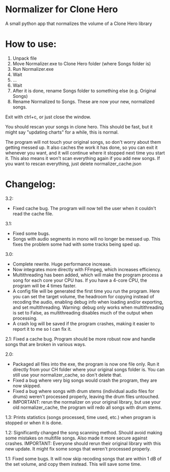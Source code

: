 # Normalizer for Clone Hero
A small python app that normalizes the volume of a Clone Hero library

# How to use:

1. Unpack file
2. Move Normalizer.exe to Clone Hero folder (where Songs folder is)
3. Run Normalizer.exe
4. Wait
5. ...
6. Wait
7. After it is done, rename Songs folder to something else (e.g. Original Songs)
8. Rename Normalized to Songs. These are now your new, normalized songs.

Exit with ctrl+c, or just close the window.

You should rescan your songs in clone hero. This should be fast, but it might say "updating charts" for a while, this is normal.

The program will not touch your original songs, so don't worry about them getting messed up. It also caches the work it has done, so you can exit it whenever you want, and it will continue where it stopped next time you start it. This also means it won't scan everything again if you add new songs. If you want to rescan everything, just delete normalizer_cache.json

# Changelog:

3.2:
- Fixed cache bug. The program will now tell the user when it couldn't read the cache file.

3.1:
- Fixed some bugs.
- Songs with audio segments in mono will no longer be messed up. This fixes the problem some had with some tracks being sped up.

3.0:
- Complete rewrite. Huge performance increase.
- Now integrates more directly with FFmpeg, which increases efficiency.
- Multithreading has been added, which will make the program process a song for each core your CPU has. If you have a 4-core CPU, the program will be 4 times faster.
- A config file will be generated the first time you run the program. Here you can set the target volume, the headroom for copying instead of recoding the audio, enabling debug info when loading and/or exporting, and set multithreading. Warning: debug only works when multithreading is set to False, as multithreading disables much of the output when processing.
- A crash log will be saved if the program crashes, making it easier to report it to me so I can fix it.

2.1: Fixed a cache bug. Program should be more robust now and handle songs that are broken in various ways.

2.0:
- Packaged all files into the exe, the program is now one file only. Run it directly from your CH folder where your original songs folder is. You can still use your normalizer_cache, so don't delete that.
- Fixed a bug where very big songs would crash the program, they are now skipped.
- Fixed a bug where songs with drum stems (individual audio files for drums) weren't processed properly, leaving the drum files untouched.
- IMPORTANT: rerun the normalizer on your original library, but use your old normalizer_cache, the program will redo all songs with drum stems.

1.3: Prints statistics (songs processed, time used, etc.) when program is stopped or when it is done.

1.2: Significantly changed the song scanning method. Should avoid making some mistakes on multifile songs. Also made it more secure against crashes. IMPORTANT: Everyone should rerun their original library with this new update. It might fix some songs that weren't processed properly.

1.1: Fixed some bugs. It will now skip recoding songs that are within 1 dB of the set volume, and copy them instead. This will save some time.
